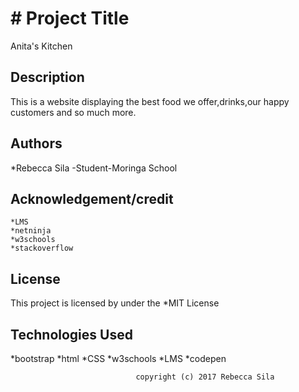 # # Project Title
  Anita's Kitchen

## Description
   This is a website displaying the best food we offer,drinks,our happy customers and so much more.
## Authors
   *Rebecca Sila -Student-Moringa School

## Acknowledgement/credit
    *LMS
    *netninja
    *w3schools
    *stackoverflow

## License
   This project is licensed by under the *MIT License

## Technologies Used
  *bootstrap
  *html
  *CSS
  *w3schools
  *LMS
  *codepen

                                copyright (c) 2017 Rebecca Sila
